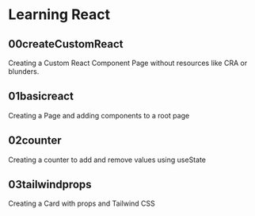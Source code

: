 # Learning React
## 00createCustomReact
Creating a Custom React Component Page without resources like CRA or blunders.
## 01basicreact
Creating a Page and adding components to a root page
## 02counter
Creating a counter to add and remove values using useState
## 03tailwindprops
Creating a Card with props and Tailwind CSS
